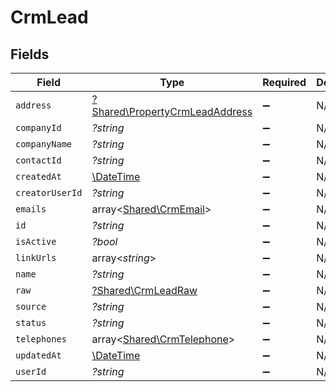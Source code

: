 # CrmLead


## Fields

| Field                                                                           | Type                                                                            | Required                                                                        | Description                                                                     |
| ------------------------------------------------------------------------------- | ------------------------------------------------------------------------------- | ------------------------------------------------------------------------------- | ------------------------------------------------------------------------------- |
| `address`                                                                       | [?Shared\PropertyCrmLeadAddress](../../Models/Shared/PropertyCrmLeadAddress.md) | :heavy_minus_sign:                                                              | N/A                                                                             |
| `companyId`                                                                     | *?string*                                                                       | :heavy_minus_sign:                                                              | N/A                                                                             |
| `companyName`                                                                   | *?string*                                                                       | :heavy_minus_sign:                                                              | N/A                                                                             |
| `contactId`                                                                     | *?string*                                                                       | :heavy_minus_sign:                                                              | N/A                                                                             |
| `createdAt`                                                                     | [\DateTime](https://www.php.net/manual/en/class.datetime.php)                   | :heavy_minus_sign:                                                              | N/A                                                                             |
| `creatorUserId`                                                                 | *?string*                                                                       | :heavy_minus_sign:                                                              | N/A                                                                             |
| `emails`                                                                        | array<[Shared\CrmEmail](../../Models/Shared/CrmEmail.md)>                       | :heavy_minus_sign:                                                              | N/A                                                                             |
| `id`                                                                            | *?string*                                                                       | :heavy_minus_sign:                                                              | N/A                                                                             |
| `isActive`                                                                      | *?bool*                                                                         | :heavy_minus_sign:                                                              | N/A                                                                             |
| `linkUrls`                                                                      | array<*string*>                                                                 | :heavy_minus_sign:                                                              | N/A                                                                             |
| `name`                                                                          | *?string*                                                                       | :heavy_minus_sign:                                                              | N/A                                                                             |
| `raw`                                                                           | [?Shared\CrmLeadRaw](../../Models/Shared/CrmLeadRaw.md)                         | :heavy_minus_sign:                                                              | N/A                                                                             |
| `source`                                                                        | *?string*                                                                       | :heavy_minus_sign:                                                              | N/A                                                                             |
| `status`                                                                        | *?string*                                                                       | :heavy_minus_sign:                                                              | N/A                                                                             |
| `telephones`                                                                    | array<[Shared\CrmTelephone](../../Models/Shared/CrmTelephone.md)>               | :heavy_minus_sign:                                                              | N/A                                                                             |
| `updatedAt`                                                                     | [\DateTime](https://www.php.net/manual/en/class.datetime.php)                   | :heavy_minus_sign:                                                              | N/A                                                                             |
| `userId`                                                                        | *?string*                                                                       | :heavy_minus_sign:                                                              | N/A                                                                             |